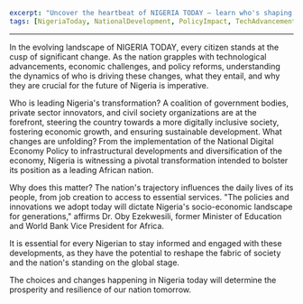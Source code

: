 ```yaml
excerpt: "Uncover the heartbeat of NIGERIA TODAY – learn who's shaping our nation, what's at stake, and why it all matters."
tags: [NigeriaToday, NationalDevelopment, PolicyImpact, TechAdvancement, NigerianEconomy]
```

---

In the evolving landscape of NIGERIA TODAY, every citizen stands at the cusp of significant change. As the nation grapples with technological advancements, economic challenges, and policy reforms, understanding the dynamics of who is driving these changes, what they entail, and why they are crucial for the future of Nigeria is imperative.

Who is leading Nigeria's transformation? A coalition of government bodies, private sector innovators, and civil society organizations are at the forefront, steering the country towards a more digitally inclusive society, fostering economic growth, and ensuring sustainable development. What changes are unfolding? From the implementation of the National Digital Economy Policy to infrastructural developments and diversification of the economy, Nigeria is witnessing a pivotal transformation intended to bolster its position as a leading African nation.

Why does this matter? The nation's trajectory influences the daily lives of its people, from job creation to access to essential services. "The policies and innovations we adopt today will dictate Nigeria's socio-economic landscape for generations," affirms Dr. Oby Ezekwesili, former Minister of Education and World Bank Vice President for Africa.

It is essential for every Nigerian to stay informed and engaged with these developments, as they have the potential to reshape the fabric of society and the nation's standing on the global stage.

The choices and changes happening in Nigeria today will determine the prosperity and resilience of our nation tomorrow.